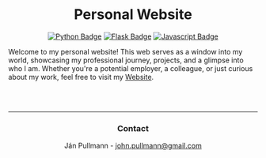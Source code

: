 <a name="readme-top"></a>


<div align = center>

# Personal Website
[![Python Badge]][Python]
[![Flask Badge]][Flask]
[![Javascript Badge]][Javascript]

</div>

<!-- CONTENT -->
Welcome to my personal website! This web serves as a window into my world, showcasing my professional journey, projects, and a glimpse into who I am. Whether you're a potential employer, a colleague, or just curious about my work, feel free to visit my [Website](https://www.johnpullmann.com/).
<!--(https://johnpullmann.github.io/personal-website/). -->
<!-- CONTACT -->
<br><br>
<div align = center>

---

### **Contact**

Ján Pullmann - john.pullmann@gmail.com
</div>

<!-- LINKS -->


[Python Badge]: https://img.shields.io/badge/Python-3776ab?logo=python&logoColor=fff&style=for-the-badge
[Python]: https://www.python.org/

[Flask Badge]: https://img.shields.io/badge/Flask-0c967a?logo=flask&logoColor=fff&style=for-the-badge
[Flask]: https://flask.palletsprojects.com/

[Javascript Badge]: https://img.shields.io/badge/Javascript-F0DB4F?logo=javascript&logoColor=fff&style=for-the-badge
[Javascript]: https://www.javascript.com/